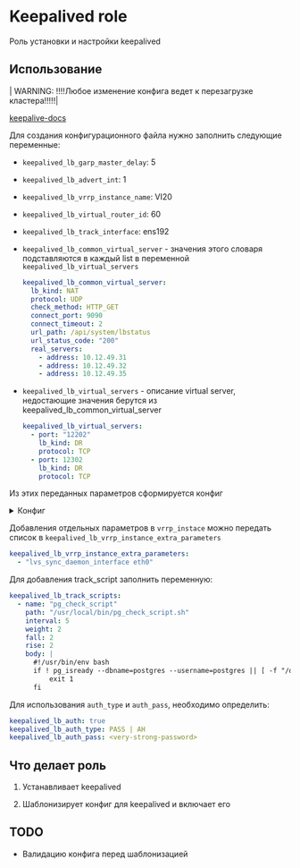 # Keepalived role

 Роль установки и настройки keepalived

## Использование

| WARNING: !!!!Любое изменение конфига ведет к перезагрузке кластера!!!!!|

[keepalive-docs](https://keepalived.readthedocs.io/en/latest/configuration_synopsis.html)

Для создания конфигурационного файла нужно заполнить следующие переменные:

* ```keepalived_lb_garp_master_delay```: 5

* ```keepalived_lb_advert_int```: 1

* ```keepalived_lb_vrrp_instance_name```: VI20

* ```keepalived_lb_virtual_router_id```: 60

* ```keepalived_lb_track_interface```: ens192

* ```keepalived_lb_common_virtual_server``` - значения этого словаря подставляются в каждый list в переменной `keepalived_lb_virtual_servers`

  ```yaml
  keepalived_lb_common_virtual_server:
    lb_kind: NAT
    protocol: UDP
    check_method: HTTP_GET
    connect_port: 9090
    connect_timeout: 2
    url_path: /api/system/lbstatus
    url_status_code: "200"
    real_servers:
      - address: 10.12.49.31
      - address: 10.12.49.32
      - address: 10.12.49.35
  ```

* ```keepalived_lb_virtual_servers``` - описание virtual server, недостающие значения берутся из keepalived_lb_common_virtual_server

  ```yaml
  keepalived_lb_virtual_servers:
    - port: "12202"
      lb_kind: DR
      protocol: TCP
    - port: 12302
      lb_kind: DR
      protocol: TCP
  ```

Из этих переданных параметров сформируется конфиг
<details>
  <summary>Конфиг</summary>

    vrrp_instance VI20 {
      interface         ens192
      state             BACKUP
      virtual_router_id 60
      priority          100
      advert_int        1
      garp_master_delay 1
      nopreempt

      track_interface {
          ens192
        }

      virtual_ipaddress {
        10.12.49.201 label ens192:1 dev ens192
      }
              notify /etc/keepalived/scripts/nat-switch root
      }

    virtual_server 10.12.49.201 12202 {
      delay_loop 2
      lb_algo rr
      lb_kind DR
      protocol TCP

      real_server 10.12.49.31 12202 {
        HTTP_GET {
          connect_port 9090
          connect_timeout 2
          url {
            path /api/system/lbstatus
            status_code 200
          }
          }
        }
      real_server 10.12.49.32 12202 {
        HTTP_GET {
          connect_port 9090
          connect_timeout 2
          url {
            path /api/system/lbstatus
            status_code 200
          }
          }
        }
      real_server 10.12.49.35 12202 {
        HTTP_GET {
          connect_port 9090
          connect_timeout 2
          url {
            path /api/system/lbstatus
            status_code 200
          }
          }
        }
      }  
    virtual_server 10.12.49.201 12302 {
      delay_loop 2
      lb_algo rr
      lb_kind DR
      protocol TCP

      real_server 10.12.49.31 12302 {
        HTTP_GET {
          connect_port 9090
          connect_timeout 2
          url {
            path /api/system/lbstatus
            status_code 200
          }
          }
        }
      real_server 10.12.49.32 12302 {
        HTTP_GET {
          connect_port 9090
          connect_timeout 2
          url {
            path /api/system/lbstatus
            status_code 200
          }
          }
        }
      real_server 10.12.49.35 12302 {
        HTTP_GET {
          connect_port 9090
          connect_timeout 2
          url {
            path /api/system/lbstatus
            status_code 200
          }
          }
        }
      }
</details>

Добавления отдельных параметров в `vrrp_instace` можно передать список в `keepalived_lb_vrrp_instance_extra_parameters`

```yaml
keepalived_lb_vrrp_instance_extra_parameters:
  - "lvs_sync_daemon_interface eth0"
```

Для добавления track_script заполнить переменную:

```yaml
keepalived_lb_track_scripts:
  - name: "pg_check_script"
    path: "/usr/local/bin/pg_check_script.sh"
    interval: 5
    weight: 2
    fall: 2
    rise: 2
    body: |
      #!/usr/bin/env bash
      if ! pg_isready --dbname=postgres --username=postgres || [ -f "/opt/pg_data/recovery.conf" ]; then
          exit 1
      fi
```

Для использования `auth_type` и `auth_pass`, необходимо определить: 

```yaml
keepalived_lb_auth: true
keepalived_lb_auth_type: PASS | AH
keepalived_lb_auth_pass: <very-strong-password>
```

## Что делает роль

  1. Устанавливает keepalived

  2. Шаблонизирует конфиг для keepalived и включает его

## TODO

* Валидацию конфига перед шаблонизацией
